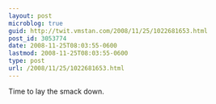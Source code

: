 ```yaml
---
layout: post
microblog: true
guid: http://twit.vmstan.com/2008/11/25/1022681653.html
post_id: 3053774
date: 2008-11-25T08:03:55-0600
lastmod: 2008-11-25T08:03:55-0600
type: post
url: /2008/11/25/1022681653.html
---
```

Time to lay the smack down.
